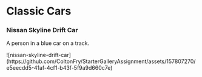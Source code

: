 <!DOCTYPE html>
<h1>Classic Cars</h1>
  	<h3>Nissan Skyline Drift Car</h3>
  	<p>A person in a blue car on a track.</p>
  </body>
</html>
![nissan-skyline-drift-car](https://github.com/ColtonFry/StarterGalleryAssignment/assets/157807270/e5eecdd5-41af-4cf1-b43f-5f9a9d660c7e)
